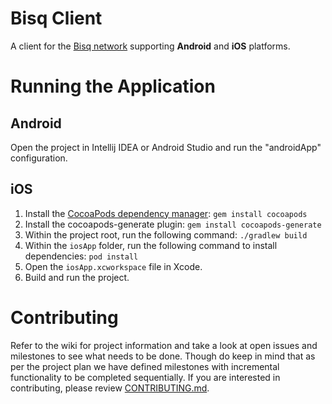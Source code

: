 # Bisq Client
A client for the [Bisq network](https://github.com/bisq-network/bisq) supporting **Android** and **iOS** platforms.

# Running the Application

## Android
Open the project in Intellij IDEA or Android Studio and run the "androidApp" configuration.

## iOS
1. Install the [CocoaPods dependency manager](https://cocoapods.org):
`gem install cocoapods`
2. Install the cocoapods-generate plugin:
`gem install cocoapods-generate`
3. Within the project root, run the following command:
`./gradlew build`
4. Within the `iosApp` folder, run the following command to install dependencies:
`pod install`
5. Open the `iosApp.xcworkspace` file in Xcode.
6. Build and run the project.

# Contributing
Refer to the wiki for project information and take a look at open issues and milestones to see what needs to be done. Though do keep in mind that as per the project plan we have defined milestones with incremental functionality to be completed sequentially.
If you are interested in contributing, please review [CONTRIBUTING.md](CONTRIBUTING.md).
